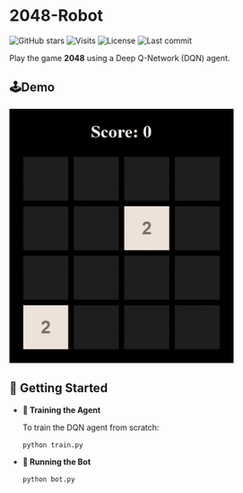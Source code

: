 # 2048-Robot

![GitHub stars](https://img.shields.io/github/stars/ss-Zhong/2048-Robot?style=flat&color=5caaf3)
![Visits](https://badges.pufler.dev/visits/ss-Zhong/2048-Robot?color=47bdae&label=visits)
![License](https://img.shields.io/github/license/ss-Zhong/2048-Robot)
![Last commit](https://img.shields.io/github/last-commit/ss-Zhong/2048-Robot)

Play the game **2048** using a Deep Q-Network (DQN) agent.

## 🕹️Demo

![demo](img/README/demo.gif)

## 🚀 Getting Started

- **🔧 Training the Agent**

  To train the DQN agent from scratch:

    ```bash
    python train.py
    ```

- **🤖 Running the Bot**

    ```
    python bot.py
    ```